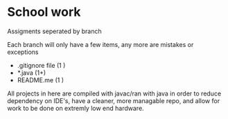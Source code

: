 # School work
Assigments seperated by branch

Each branch will only have a few items, any more are mistakes or exceptions

* .gitignore file   (1 )
* *.java            (1+) 
* README.me         (1 )

All projects in here are compiled with javac/ran with java in order to reduce 
dependency on IDE's, have a cleaner, more managable repo, and allow for work to 
be done on extremly low end hardware. 
